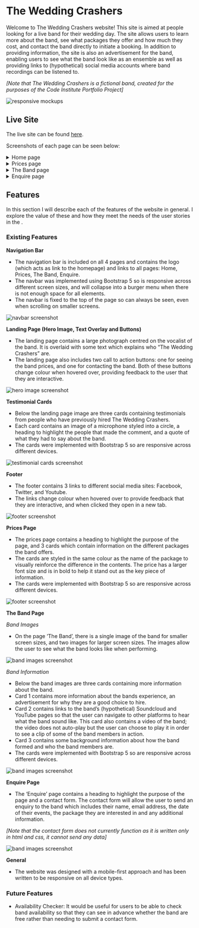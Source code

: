 # The Wedding Crashers

Welcome to The Wedding Crashers website! This site is aimed at people looking for a live band for their wedding day. The site allows users to learn more about the band, see what packages they offer and how much they cost, and contact the band directly to initiate a booking. In addition to providing information, the site is also an advertisement for the band, enabling users to see what the band look like as an ensemble as well as providing links to (hypothetical) social media accounts where band recordings can be listened to.

_[Note that The Wedding Crashers is a fictional band, created for the purposes of the Code Institute Portfolio Project]_

![responsive mockups](docs/screenshots/responsive-mockups.jpg)

## Live Site

The live site can be found [here](https://adamhatton.github.io/pp1-wedding-band/).

Screenshots of each page can be seen below:

<details><summary>Home page</summary>

![homepage screenshot](docs/screenshots/home-page.jpg)

</details>

<details><summary>Prices page</summary>

![price page screenshot](docs/screenshots/prices-page.jpg)

</details>

<details><summary>The Band page</summary>

![band page screenshot](docs/screenshots/the-band-page.jpg)

</details>

<details><summary>Enquire page</summary>

![enquire page screenshot](docs/screenshots/enquire-page.jpg)

</details>

## Features

In this section I will describe each of the features of the website in general. I explore the value of these and how they meet the needs of the user stories in the <TESTING SECTION>.

### Existing Features

**Navigation Bar**

- The navigation bar is included on all 4 pages and contains the logo (which acts as link to the homepage) and links to all pages: Home, Prices, The Band, Enquire.
- The navbar was implemented using Bootstrap 5 so is responsive across different screen sizes, and will collapse into a burger menu when there is not enough space for all elements.
- The navbar is fixed to the top of the page so can always be seen, even when scrolling on smaller screens.

![navbar screenshot](docs/screenshots/navbar.jpg)

**Landing Page (Hero Image, Text Overlay and Buttons)**

- The landing page contains a large photograph centred on the vocalist of the band. It is overlaid with some text which explains who “The Wedding Crashers” are.
- The landing page also includes two call to action buttons: one for seeing the band prices, and one for contacting the band. Both of these buttons change colour when hovered over, providing feedback to the user that they are interactive.

![hero image screenshot](docs/screenshots/hero-image.jpg)

**Testimonial Cards**

- Below the landing page image are three cards containing testimonials from people who have previously hired The Wedding Crashers.
- Each card contains an image of a microphone styled into a circle, a heading to highlight the people that made the comment, and a quote of what they had to say about the band.
- The cards were implemented with Bootstrap 5 so are responsive across different devices.

![testimonial cards screenshot](docs/screenshots/testimonial-cards.jpg)

**Footer**

- The footer contains 3 links to different social media sites: Facebook, Twitter, and Youtube.
- The links change colour when hovered over to provide feedback that they are interactive, and when clicked they open in a new tab.

![footer screenshot](docs/screenshots/footer.jpg)

**Prices Page**

- The prices page contains a heading to highlight the purpose of the page, and 3 cards which contain information on the different packages the band offers.
- The cards are styled in the same colour as the name of the package to visually reinforce the difference in the contents. The price has a larger font size and is in bold to help it stand out as the key piece of information. 
- The cards were implemented with Bootstrap 5 so are responsive across different devices.

![footer screenshot](docs/screenshots/packages.jpg)

**The Band Page**

_Band Images_

- On the page ‘The Band’, there is a single image of the band for smaller screen sizes, and two images for larger screen sizes. The images allow the user to see what the band looks like when performing.

![band images screenshot](docs/screenshots/band-images.jpg)

_Band Information_

- Below the band images are three cards containing more information about the band.
- Card 1 contains more information about the bands experience, an advertisement for why they are a good choice to hire.
- Card 2 contains links to the band’s (hypothetical) Soundcloud and YouTube pages so that the user can navigate to other platforms to hear what the band sound like. This card also contains a video of the band; the video does not auto-play but the user can choose to play it in order to see a clip of some of the band members in action.
- Card 3 contains some background information about how the band formed and who the band members are.
- The cards were implemented with Bootstrap 5 so are responsive across different devices.

![band images screenshot](docs/screenshots/band-info-cards.jpg)

**Enquire Page**

- The ‘Enquire’ page contains a heading to highlight the purpose of the page and a contact form. The contact form will allow the user to send an enquiry to the band which includes their name, email address, the date of their events, the package they are interested in and any additional information.

_[Note that the contact form does not currently function as it is written only in html and css, it cannot send any data]_

![band images screenshot](docs/screenshots/enquire-page.jpg)

**General**

- The website was designed with a mobile-first approach and has been written to be responsive on all device types.

### Future Features

- Availability Checker: It would be useful for users to be able to check band availability so that they can see in advance whether the band are free rather than needing to submit a contact form.
